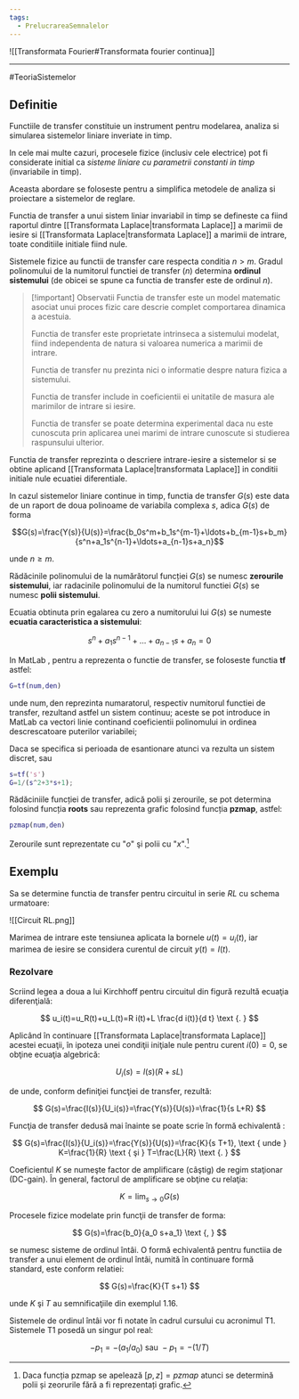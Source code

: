 ```yaml
---
tags:
  - PrelucrareaSemnalelor
---
```


![[Transformata Fourier#Transformata fourier continua]]

---

#TeoriaSistemelor 

## Definitie

Functiile de transfer constituie un instrument pentru modelarea, analiza si simularea sistemelor liniare inveriate in timp. 

In cele mai multe cazuri, procesele fizice (inclusiv cele electrice) pot fi considerate initial ca *sisteme liniare cu parametrii constanti in timp* (invariabile in timp). 

Aceasta abordare se foloseste pentru a simplifica metodele de analiza si proiectare a sistemelor de reglare.

Functia de transfer a unui sistem liniar invariabil in timp se defineste ca fiind raportul dintre [[Transformata Laplace|transformata Laplace]] a marimii de iesire si [[Transformata Laplace|transformata Laplace]] a marimii de intrare, toate conditiile initiale fiind nule.

Sistemele fizice au functii de transfer care respecta conditia $n>m$. Gradul polinomului de la numitorul functiei de transfer ($n$) determina **ordinul sistemului** (de obicei se spune ca functia de transfer este de ordinul $n$). 

>[!important] Observatii
>Functia de transfer este un model matematic asociat unui proces fizic care descrie complet comportarea dinamica a acestuia.
>
>Functia de transfer este proprietate intrinseca a sistemului modelat, fiind independenta de natura si valoarea numerica a marimii de intrare.
>
>Functia de transfer nu prezinta nici o informatie despre natura fizica a sistemului.
>
>Functia de transfer include in coeficientii ei unitatile de masura ale marimilor de intrare si iesire.
>
>Functia de transfer se poate determina experimental daca nu este cunoscuta prin aplicarea unei marimi de intrare cunoscute si studierea raspunsului ulterior.

Functia de transfer reprezinta o descriere intrare-iesire a sistemelor si se obtine aplicand [[Transformata Laplace|transformata Laplace]] in conditii initiale nule ecuatiei diferentiale.

In cazul sistemelor liniare continue in timp, functia de transfer $G(s)$ este data de un raport de doua polinoame de variabila complexa $s$, adica $G(s)$ de forma 

$$G(s)=\frac{Y(s)}{U(s)}=\frac{b_0s^m+b_1s^{m-1}+\ldots+b_{m-1}s+b_m}{s^n+a_1s^{n-1}+\ldots+a_{n-1}s+a_n}$$

unde $n \geq m$.

Rădăcinile polinomului de la numărătorul funcției $G(s)$ se numesc **zerourile sistemului**, iar radacinile polinomului de la numitorul functiei $G(s)$ se numesc **polii sistemului**. 

Ecuatia obtinuta prin egalarea cu zero a numitorului lui $G(s)$ se numeste **ecuatia caracteristica a sistemului**:

$$s^n+a_1s^{n-1}+\ldots+a_{n-1}s+a_n=0$$

In MatLab , pentru a reprezenta o functie de transfer, se foloseste functia **$\text{tf}$** astfel:

```MatLab
G=tf(num,den)
```

unde $\text{num}, \text{den}$ reprezinta numaratorul, respectiv numitorul functiei de transfer, rezultand astfel un sistem continuu; aceste se pot introduce in MatLab ca vectori linie continand coeficientii polinomului in ordinea descrescatoare puterilor variabilei; 

Daca se specifica si perioada de esantionare atunci va rezulta un sistem discret, sau

```MatLab
s=tf('s')
G=1/(s^2+3*s+1);
```

Rădăciniile funcției de transfer, adică polii și zerourile, se pot determina folosind funcția **$\text{roots}$** sau reprezenta grafic folosind funcția **$\text{pzmap}$**, astfel:

```MatLab
pzmap(num,den)
```

Zerourile sunt reprezentate cu "$o$" şi polii cu "$x$".[^1]

## Exemplu

Sa se determine functia de transfer pentru circuitul in serie $RL$ cu schema urmatoare:

![[Circuit RL.png]]

Marimea de intrare este tensiunea aplicata la bornele $u(t)=u_i(t)$, iar marimea de iesire se considera curentul de circuit $y(t)=I(t)$.

### Rezolvare

Scriind legea a doua a lui Kirchhoff pentru circuitul din figură rezultă ecuaţia diferenţială:

$$
u_i(t)=u_R(t)+u_L(t)=R i(t)+L \frac{d i(t)}{d t} \text {. }
$$

Aplicând în continuare [[Transformata Laplace|transformata Laplace]] acestei ecuaţii, în ipoteza unei condiţii iniţiale nule pentru curent $i(0)=0$, se obţine ecuaţia algebrică:

$$
U_i(s)=l(s)(R+s L)
$$

de unde, conform definiţiei funcţiei de transfer, rezultă:

$$
G(s)=\frac{I(s)}{U_i(s)}=\frac{Y(s)}{U(s)}=\frac{1}{s L+R}
$$

Funcţia de transfer dedusă mai înainte se poate scrie în formă echivalentă :

$$
G(s)=\frac{I(s)}{U_i(s)}=\frac{Y(s)}{U(s)}=\frac{K}{s T+1}, \text { unde } K=\frac{1}{R} \text { şi } T=\frac{L}{R} \text {. }
$$

Coeficientul $K$ se numeşte factor de amplificare (câştig) de regim staţionar (DC-gain). În general, factorul de amplificare se obţine cu relaţia:

$$
K=\lim _{s \rightarrow 0} G(s)
$$

Procesele fizice modelate prin funcţii de transfer de forma:

$$
G(s)=\frac{b_0}{a_0 s+a_1} \text {, }
$$

se numesc sisteme de ordinul întâi. $\mathrm{O}$ formă echivalentă pentru functiia de transfer a unui element de ordinul întâi, numită în continuare formă standard, este conform relatiei:

$$
G(s)=\frac{K}{T s+1}
$$

unde $K$ şi $T$ au semnificaţiile din exemplul 1.16.

Sistemele de ordinul întâi vor fi notate în cadrul cursului cu acronimul T1. Sistemele T1 posedă un singur pol real:

$$
-p_1=-\left(a_1 / a_0\right) \text { sau }-p_1=-(1 / T)
$$

[^1]: Daca funcția pzmap se apelează $[p,z]=pzmap$ atunci se determină polii și zeorurile fără a fi reprezentați grafic.